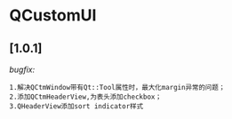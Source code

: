 # QCustomUI

## [1.0.1]
*bugfix:*
```
1.解决QCtmWindow带有Qt::Tool属性时，最大化margin异常的问题；
2.添加QCtmHeaderView,为表头添加checkbox；
3.QHeaderView添加sort indicator样式
```